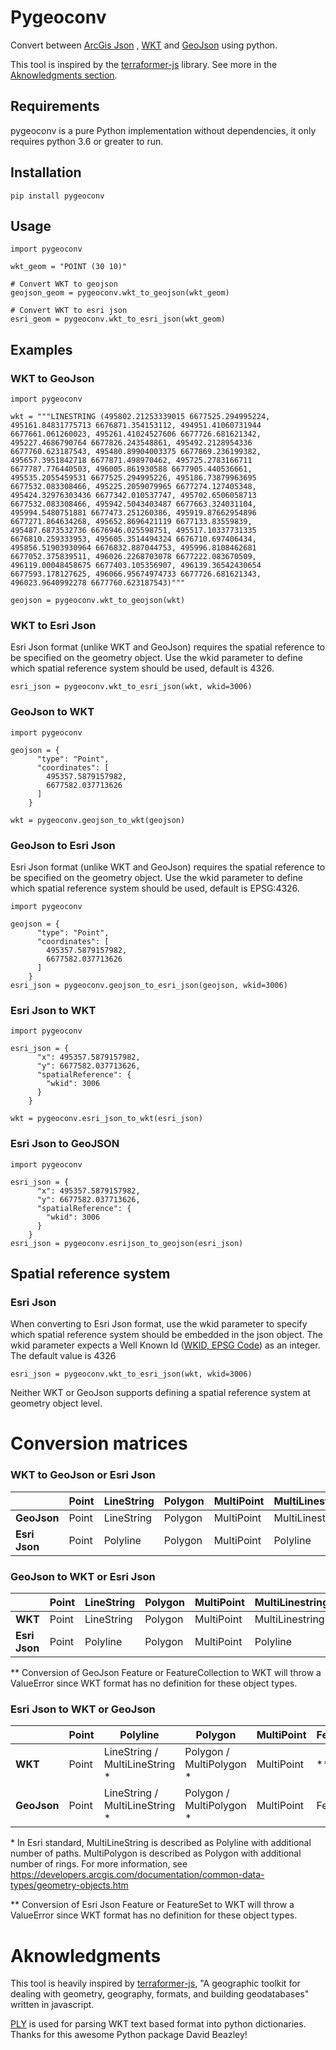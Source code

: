# Pygeoconv

Convert between [ArcGis Json](https://developers.arcgis.com/documentation/common-data-types/geometry-objects.htm) , [WKT](https://en.wikipedia.org/wiki/Well-known_text_representation_of_geometry) and [GeoJson](https://geojson.org/) using python.

This tool is inspired by the [terraformer-js](https://github.com/terraformer-js/terraformer) library. See more in the [Aknowledgments section](#aknowledgments).

## Requirements
pygeoconv is a pure Python implementation without dependencies, it only requires python 3.6 or greater to run. 

## Installation
```
pip install pygeoconv
```

## Usage
```
import pygeoconv

wkt_geom = "POINT (30 10)"

# Convert WKT to geojson
geojson_geom = pygeoconv.wkt_to_geojson(wkt_geom)

# Convert WKT to esri json
esri_geom = pygeoconv.wkt_to_esri_json(wkt_geom)
```


## Examples



### WKT to GeoJson
```
import pygeoconv

wkt = """LINESTRING (495802.21253339015 6677525.294995224, 495161.84831775713 6676871.354153112, 494951.41060731944 6677661.061260023, 495261.41024527606 6677726.681621342, 495227.4686790764 6677826.243548861, 495492.2128954336 6677760.623187543, 495480.89904003375 6677869.236199382, 495657.3951842718 6677871.498970462, 495725.2783166711 6677787.776440503, 496005.861930588 6677905.440536661, 495535.2055459531 6677525.294995226, 495186.73879963695 6677532.083308466, 495225.2059079965 6677274.127405348, 495424.32976303436 6677342.010537747, 495702.6506058713 6677532.083308466, 495942.5043403487 6677663.324031104, 495994.5480751881 6677473.251260386, 495919.87662954896 6677271.864634268, 495652.8696421119 6677133.83559839, 495487.6873532736 6676946.025598751, 495517.10337731335 6676810.259333953, 495605.3514494324 6676710.697406434, 495856.51903930964 6676832.887044753, 495996.8108462681 6677052.375839511, 496026.2268703078 6677222.083670509, 496119.00048458675 6677403.105356907, 496139.36542430654 6677593.178127625, 496066.95674974733 6677726.681621343, 496023.9640992278 6677760.623187543)"""

geojson = pygeoconv.wkt_to_geojson(wkt)
```
### WKT to Esri Json

Esri Json format (unlike WKT and GeoJson) requires the spatial reference to be specified on the geometry object. Use the wkid parameter to define which spatial reference system should be used, default is 4326.

```
esri_json = pygeoconv.wkt_to_esri_json(wkt, wkid=3006)
```

### GeoJson to WKT
```
import pygeoconv

geojson = {
      "type": "Point",
      "coordinates": [
        495357.5879157982,
        6677582.037713626
      ]
    }

wkt = pygeoconv.geojson_to_wkt(geojson)
```

### GeoJson to Esri Json
Esri Json format (unlike WKT and GeoJson) requires the spatial reference to be specified on the geometry object. Use the wkid parameter to define which spatial reference system should be used, default is EPSG:4326.
```
import pygeoconv

geojson = {
      "type": "Point",
      "coordinates": [
        495357.5879157982,
        6677582.037713626
      ]
    }
esri_json = pygeoconv.geojson_to_esri_json(geojson, wkid=3006)
```

### Esri Json to WKT
```
import pygeoconv

esri_json = {
      "x": 495357.5879157982,
      "y": 6677582.037713626,
      "spatialReference": {
        "wkid": 3006
      }
    }

wkt = pygeoconv.esri_json_to_wkt(esri_json)
```

### Esri Json to GeoJSON
```
import pygeoconv

esri_json = {
      "x": 495357.5879157982,
      "y": 6677582.037713626,
      "spatialReference": {
        "wkid": 3006
      }
    }
esri_json = pygeoconv.esrijson_to_geojson(esri_json)
```

## Spatial reference system
### Esri Json
When converting to Esri Json format, use the wkid parameter to specify which spatial reference system  should be embedded in the json object. The wkid parameter expects a Well Known Id ([WKID, EPSG Code](https://spatialreference.org/)) as an integer. The default value is 4326

```
esri_json = pygeoconv.wkt_to_esri_json(wkt, wkid=3006)
```

Neither WKT or GeoJson supports defining a spatial reference system at geometry object level.

# Conversion matrices
### WKT to GeoJson or Esri Json
|               	| Point 	| LineString 	| Polygon 	| MultiPoint 	| MultiLinestring 	| MultiPolygon 	| GeometryCollection 	|
|---------------	|-------	|------------	|---------	|------------	|-----------------	|--------------	|--------------------	|
| **GeoJson**   	| Point 	| LineString 	| Polygon 	| MultiPoint 	| MultiLinestring 	| MultiPolygon 	| GeometryCollection 	|
| **Esri Json** 	| Point 	| Polyline   	| Polygon 	| MultiPoint 	| Polyline        	| Polygon      	| List of geometries 	|

### GeoJson to WKT or Esri Json
|               	| Point 	| LineString 	| Polygon 	| MultiPoint 	| MultiLinestring 	| MultiPolygon 	| GeometryCollection 	| Feature 	| FeatureCollection 	|
|---------------	|-------	|------------	|---------	|------------	|-----------------	|--------------	|--------------------	|---------	|-------------------	|
| **WKT**       	| Point 	| LineString 	| Polygon 	| MultiPoint 	| MultiLinestring 	| MultiPolygon 	| GeometryCollection 	| **      	| **                	|
| **Esri Json** 	| Point 	| Polyline   	| Polygon 	| MultiPoint 	| Polyline        	| Polygon      	| List of geometries 	| Feature 	| FeatureSet        	|

** Conversion of GeoJson Feature or FeatureCollection to WKT will throw a ValueError since WKT format has no definition for these object types.

### Esri Json to WKT or GeoJson
|             	| Point 	| Polyline                     	| Polygon                	| MultiPoint 	| Feature 	| FeatureSet        	| Envelope |
|-------------	|-------	|------------------------------	|------------------------	|------------	|---------	|-------------------	|------- |
| **WKT**     	| Point 	| LineString / MultiLineString * 	| Polygon / MultiPolygon * 	| MultiPoint 	| **      	| **                	| Polygon
| **GeoJson** 	| Point 	| LineString / MultiLineString * 	| Polygon / MultiPolygon * 	| MultiPoint 	| Feature 	| FeatureCollection 	| Polygon

\* In Esri standard, MultiLineString is described as Polyline with additional number of paths. MultiPolygon is described as Polygon with additional number of rings. For more information, see https://developers.arcgis.com/documentation/common-data-types/geometry-objects.htm

** Conversion of Esri Json Feature or FeatureSet to WKT will throw a ValueError since WKT format has no definition for these object types.

# Aknowledgments
This tool is heavily inspired by [terraformer-js](https://github.com/terraformer-js/terraformer), "A geographic toolkit for dealing with geometry, geography, formats, and building geodatabases" written in javascript.

[PLY](https://github.com/dabeaz/ply) is used for parsing WKT text based format into python dictionaries. Thanks for this awesome Python package David Beazley!

